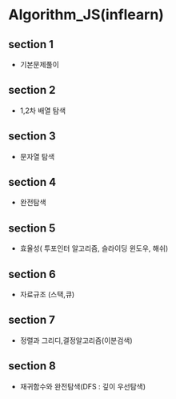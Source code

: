# Algorithm_JS(inflearn)

## section 1

- 기본문제풀이

## section 2

- 1,2차 배열 탐색

## section 3

- 문자열 탐색

## section 4

- 완전탐색

## section 5

- 효율성( 투포인터 알고리즘, 슬라이딩 윈도우, 해쉬)

## section 6

- 자료규조 (스택,큐)

## section 7

- 정렬과 그리디,결정알고리즘(이분검색)

## section 8

- 재귀함수와 완전탐색(DFS : 깊이 우선탐색)
